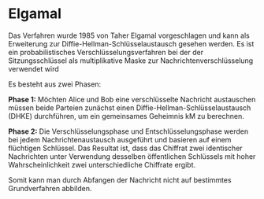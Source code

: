 # Elgamal

Das Verfahren wurde 1985 von Taher Elgamal vorgeschlagen und kann als Erweiterung zur Diffie-Hellman-Schlüsselaustausch gesehen werden. Es ist ein probabilistisches Verschlüsselungsverfahren bei der der Sitzungsschlüssel als multiplikative Maske zur Nachrichtenverschlüsselung verwendet wird

Es besteht aus zwei Phasen:

**Phase 1:** Möchten Alice und Bob eine verschlüsselte Nachricht austauschen müssen beide Parteien zunächst einen Diffie-Hellman-Schlüsselaustausch \(DHKE\) durchführen, um ein gemeinsames Geheimnis kM zu berechnen.

**Phase 2:** Die Verschlüsselungsphase und Entschlüsselungsphase werden bei jedem Nachrichtenaustausch ausgeführt und basieren auf einem flüchtigen Schlüssel. Das Resultat ist, dass das Chiffrat zwei identischer Nachrichten unter Verwendung desselben öffentlichen Schlüssels mit hoher Wahrscheinlichkeit zwei unterschiedliche Chiffrate ergibt.

 Somit kann man durch Abfangen der Nachricht nicht auf bestimmtes Grundverfahren abbilden.

